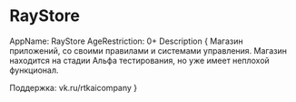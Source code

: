 # RayStore
AppName: RayStore
AgeRestriction: 0+
Description { Магазин приложений, со своими правилами и системами управления.
Магазин находится на стадии Альфа тестирования, но уже имеет неплохой функционал.

Поддержка: vk.ru/rtkaicompany
}
